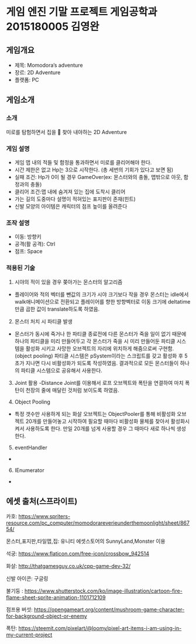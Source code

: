 # 게임 엔진 기말 프로젝트 게임공학과 2015180005 김영완

## 게임개요
- 제목: Momodora’s adventure
- 장르: 2D Adventure 
- 플랫폼: PC

## 게임소개
### 소개
미로를 탐험하면서 집을  찾아 내야하는 2D Adventure

### 게임 설명
- 게임 맵 내의 적들 및 함정을 통과하면서 미로를 클리어해야 한다.  
- 시간 제한은 없고 Hp는 3으로 시작한다. (총 세번의 기회가 있다고 보면 됨)  
- 실패 조건: Hp가 0이 될 경우 GameOver(ex: 몬스터와의 충돌, 맵밖으로 아웃, 함정과의 충돌)  
- 클리어 조건:맵 내에 숨겨져 있는 집에 도착시  클리어  
- 가는 길의 도중마다 설명이 적혀있는 표지판이 존재(힌트)  
- 신발 모양의 아이템은 캐릭터의 점프 높이를 올려준다 

### 조작 설명
- 이동: 방향키
- 공격(활 공격): Ctrl
- 점프: Space

### 적용된 기술
1. 시야의 적이 있을 경우 쫒아가는 몬스터의 알고리즘
- 플레이어와 적의 벡터를 뺀값의 크기가 시야 크기보다 작을 경우 몬스터는 idle에서 walk애니메이션으로 전환되고
플레이어를 향한 방향벡터로 이동 크기에 deltatime만큼 곱한 값이 translate하도록 하였음.

2. 몬스터 처치 시 파티클 발생
- 몬스터가 동시에 죽거나 한 파티클 종료전에 다른 몬스터가 죽을 일이 없기 때문에 하나의 파티클을 미리 만들어두고
각 몬스터가 죽을 시 미리 만들어둔 파티클 시스템을 활성화 시키고 사망한 오브젝트의 자리에 위치하게 해줌으로써 구현함.(object pooling)
파티클 시스템은 pSystem이라는 스크립트를 갖고 활성화 후 5초가 지나면 다시 비활성화가 되도록 작성하였음.
결과적으로 모든 몬스터들이 하나의 파티클 시스템으로 공유해서 사용한다.

3. Joint 활용 
-Distance Joint를 이용해서 로프 오브젝트와 폭탄을 연결하여 마치 폭탄이 천장의 줄에 매달린 것처럼 보이도록 하였음.

4. Object Pooling
- 특정 갯수만 사용하게 되는 화살 오브젝트는 ObjectPooler를 통해 비활성화 오브젝트 20개를 만들어놓고 시작하여 필요할 때마다
비활성화 물체를 찾아서 활성화시켜서 사용하도록 한다. 만일 20개를 넘게 사용할 경우 그 때마다 새로 하나씩 생성한다.

5. eventHandler
- 

6. IEnumerator
- 


## 에셋 출처(스프라이트)
카호: https://www.spriters-resource.com/pc_computer/momodorareverieunderthemoonlight/sheet/86754/  

몬스터,표지판,타일맵,집: 유니티 에셋스토어의 SunnyLand,Monster 이용  

석궁: https://www.flaticon.com/free-icon/crossbow_942514  

화살: http://thatgamesguy.co.uk/cpp-game-dev-32/  

신발 아이콘: 구글링  

불기둥 : https://www.shutterstock.com/ko/image-illustration/cartoon-fire-flame-sheet-sprite-animation-1101712109  

점프용 버섯: https://opengameart.org/content/mushroom-game-character-for-background-object-or-enemy  

폭탄: https://steemit.com/pixelart/@loomy/pixel-art-items-i-am-using-in-my-current-project  
